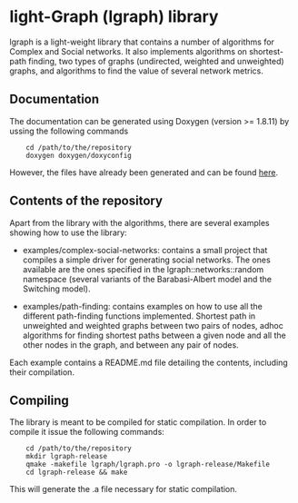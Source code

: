 # light-Graph (lgraph) library

lgraph is a light-weight library that contains a number of algorithms for Complex and Social networks.
It also implements algorithms on shortest-path finding, two types of graphs (undirected, weighted and
unweighted) graphs, and algorithms to find the value of several network metrics.

## Documentation

The documentation can be generated using Doxygen (version >= 1.8.11) by ussing the following commands

		cd /path/to/the/repository
		doxygen doxygen/doxyconfig

However, the files have already been generated and can be found
[here](https://github.com/lluisalemanypuig/lgraph/tree/master/docs/).

## Contents of the repository

Apart from the library with the algorithms, there are several examples showing how to use the library:

- examples/complex-social-networks: contains a small project that compiles a simple driver for generating
social networks. The ones available are the ones specified in the lgraph::networks::random namespace
(several variants of the Barabasi-Albert model and the Switching model).

- examples/path-finding: contains examples on how to use all the different path-finding functions
implemented. Shortest path in unweighted and weighted graphs between two pairs of nodes, adhoc
algorithms for finding shortest paths between a given node and all the other nodes in the graph,
and between any pair of nodes.

Each example contains a README.md file detailing the contents, including their compilation.

## Compiling

The library is meant to be compiled for static compilation. In order to compile it issue the following
commands:

		cd /path/to/the/repository
		mkdir lgraph-release
		qmake -makefile lgraph/lgraph.pro -o lgraph-release/Makefile
		cd lgraph-release && make

This will generate the .a file necessary for static compilation.

